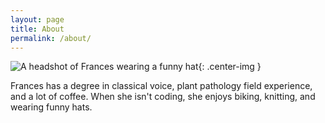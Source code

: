 ```yaml
---
layout: page
title: About
permalink: /about/
---
```


![A headshot of Frances wearing a funny hat](https://farm2.staticflickr.com/1596/24234383133_be37128260_o_d.png){: .center-img }

Frances has a degree in classical voice, plant pathology field experience, and a lot of coffee.  When she isn't coding, she enjoys biking, knitting, and wearing funny hats.